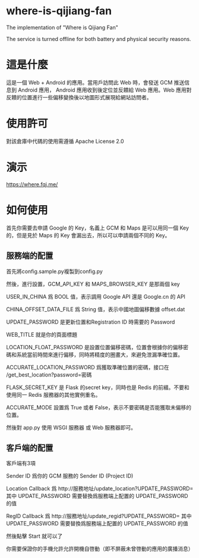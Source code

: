 where-is-qijiang-fan
====================

The implementation of "Where is Qijiang Fan"

The service is turned offline for both battery and physical security reasons.

# 這是什麼

這是一個 Web + Android 的應用。當用戶訪問此 Web 時，會發送 GCM 推送信息到 Android 應用， Android 應用收到後定位並反饋給 Web 應用。Web 應用對反饋的位置進行一些偏移變換後以地圖形式展現給網站訪問者。

# 使用許可

對該倉庫中代碼的使用需遵循 Apache License 2.0

# 演示

https://where.fqj.me/

# 如何使用

首先你需要去申請 Google 的 Key，名義上 GCM 和 Maps 是可以用同一個 Key 的，但是見於 Maps 的 Key 會漏出去，所以可以申請兩個不同的 Key。

## 服務端的配置

首先將config.sample.py複製到config.py

然後，進行設置，GCM_API_KEY 和 MAPS_BROWSER_KEY 是那兩個 key

USER_IN_CHINA 爲 BOOL 值，表示調用 Google API 還是 Google.cn 的 API

CHINA_OFFSET_DATA_FILE 爲 String 值，表示中國地圖偏移數據 offset.dat

UPDATE_PASSWORD 是更新位置和Registration ID 時需要的 Password

WEB_TITLE 就是你的頁面標題

LOCATION_FLOAT_PASSWORD 是設置位置偏移密碼，位置會根據你的偏移密碼和系統當前時間來進行偏移，同時將精度的圈畫大，來避免泄漏準確位置。

ACCURATE_LOCATION_PASSWORD 爲獲取準確位置的密碼，接口在 /get_best_location?password=密碼

FLASK_SECRET_KEY 是 Flask 的secret key，同時也是 Redis 的前綴。不要和使用同一 Redis 服務器的其他實例重名。

ACCURATE_MODE 設置爲 True 或者 False，表示不要密碼是否能獲取未偏移的位置。

然後對 app.py 使用 WSGI 服務器 或 Web 服務器即可。

## 客戶端的配置

客戶端有3項

Sender ID 爲你的 GCM 服務的 Sender ID (Project ID)

Location Callback 爲 http://服務地址/update_location?UPDATE_PASSWORD= 其中 UPDATE_PASSWORD 需要替換爲服務端上配置的 UPDATE_PASSWORD 的值

RegID Callback 爲 http://服務地址/update_regid?UPDATE_PASSWORD= 其中 UPDATE_PASSWORD 需要替換爲服務端上配置的 UPDATE_PASSWORD 的值

然後點擊 Start 就可以了

你需要保證你的手機允許允許開機自啓動（即不屏蔽未曾啓動的應用的廣播消息）
